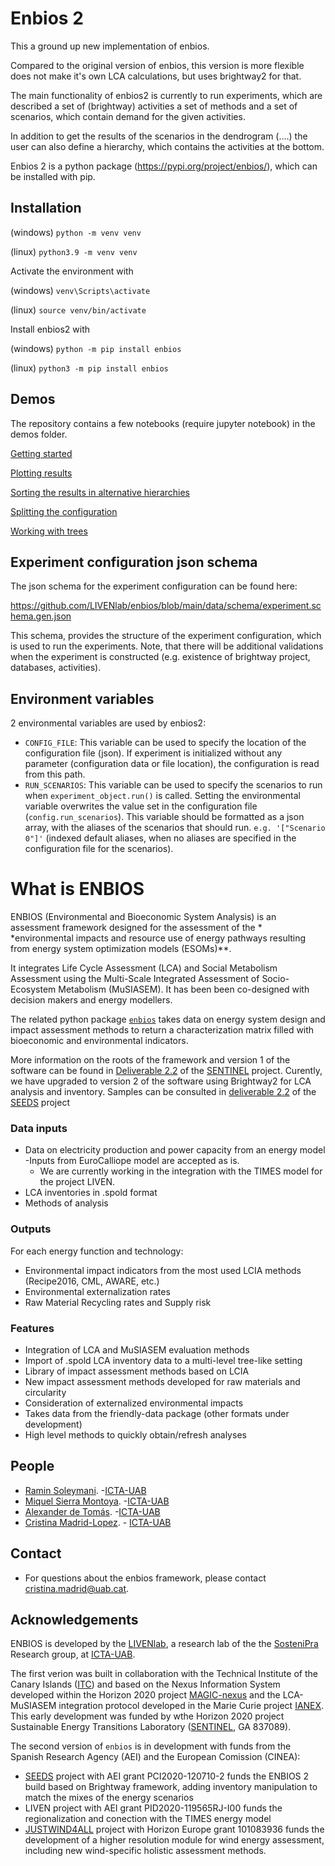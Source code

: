 # Enbios 2

This a ground up new implementation of enbios.

Compared to the original version of enbios, this version is more flexible does not make it's own LCA calculations, but
uses brightway2 for that.

The main functionality of enbios2 is currently to run experiments, which are described a set of (brightway) activities a
set of methods and a set of scenarios, which contain demand for the given activities.

In addition to get the results of the scenarios in the dendrogram (....) the user can also define a hierarchy, which
contains the activities at the bottom.

Enbios 2 is a python package (https://pypi.org/project/enbios/), which can be installed with pip.

## Installation

(windows)
`python -m venv venv`

(linux)
`python3.9 -m venv venv`

Activate the environment with

(windows)
`venv\Scripts\activate`

(linux)
`source venv/bin/activate`

Install enbios2 with

(windows)
`python -m pip install enbios`

(linux)
`python3 -m pip install enbios`

## Demos

The repository contains a few notebooks (require jupyter notebook) in the demos folder.

[Getting started](https://github.com/LIVENlab/enbios/blob/main/enbios2/demos/intro.ipynb)

[Plotting results](https://github.com/LIVENlab/enbios/blob/main/enbios2/demos/plot_results.ipynb)

[Sorting the results in alternative hierarchies](https://github.com/LIVENlab/enbios/blob/main/enbios2/demos/multiple_hierarchies.ipynb)

[Splitting the configuration](https://github.com/LIVENlab/enbios/blob/main/enbios2/demos/multiple_config_files.ipynb)

[Working with trees](https://github.com/LIVENlab/enbios/blob/main/enbios2/demos/tree.ipynb)

## Experiment configuration json schema

The json schema for the experiment configuration can be found here:

https://github.com/LIVENlab/enbios/blob/main/data/schema/experiment.schema.gen.json

This schema, provides the structure of the experiment configuration, which is used to run the experiments.
Note, that there will be additional validations when the experiment is constructed (e.g. existence of brightway project,
databases, activities).

## Environment variables

2 environmental variables are used by enbios2:

- `CONFIG_FILE`: This variable can be used to specify the location of the configuration file (json). If experiment is
  initialized without any parameter (configuration data or file location), the configuration is read from this path.
- `RUN_SCENARIOS`: This variable can be used to specify the scenarios to run when `experiment_object.run()` is called.
  Setting the environmental variable overwrites the value set in the configuration file (`config.run_scenarios`). This
  variable should be formatted as a json array, with the aliases of the scenarios that should
  run. `e.g. '["Scenario 0"]'` (indexed default aliases, when no aliases are specified in the configuration file for the
  scenarios).

# What is ENBIOS

ENBIOS (Environmental and Bioeconomic System Analysis) is an assessment framework designed for the assessment of the *
*environmental impacts and resource use of energy pathways resulting from energy system optimization models (ESOMs)**.

It integrates Life Cycle Assessment (LCA) and Social Metabolism Assessment using the Multi-Scale Integrated Assessment
of Socio-Ecosystem Metabolism (MuSIASEM). It has been been co-designed with decision makers and energy modellers.

The related python package [`enbios`](https://pypi.org/project/enbios/) takes data on energy system design and impact
assessment methods to return a characterization matrix filled with bioeconomic and environmental indicators.

More information on the roots of the framework and version 1 of the software can be found in [Deliverable 2.2]() of
the [SENTINEL](https://sentinel.energy) project. Curently, we have upgraded to version 2 of the software using
Brightway2 for LCA analysis and inventory. Samples can be consulted
in [deliverable 2.2](https://zenodo.org/record/7994038) of the [SEEDS](https://seeds-project.org/) project

### Data inputs

- Data on electricity production and power capacity from an energy model
  -Inputs from EuroCalliope model are accepted as is.
    - We are currently working in the integration with the TIMES model for the project LIVEN.
- LCA inventories in .spold format
- Methods of analysis

### Outputs

For each energy function and technology:

- Environmental impact indicators from the most used LCIA methods (Recipe2016, CML, AWARE, etc.)
- Environmental externalization rates
- Raw Material Recycling rates and Supply risk

### Features

- Integration of LCA and MuSIASEM evaluation methods
- Import of .spold LCA inventory data to a multi-level tree-like setting
- Library of impact assessment methods based on LCIA
- New impact assessment methods developed for raw materials and circularity
- Consideration of externalized environmental impacts
- Takes data from the friendly-data package (other formats under development)
- High level methods to quickly obtain/refresh analyses

## People

* [Ramin Soleymani](https://es.linkedin.com/in/ramin-soleymani-4703b17). -[ICTA-UAB](https://www.uab.cat/icta/)
* [Miquel Sierra Montoya](https://portalrecerca.uab.cat/en/persons/miquel-sierra-i-montoya). -[ICTA-UAB](https://www.uab.cat/icta/)
* [Alexander de Tomás](https://www.linkedin.com/in/alexander-de-tom%C3%A1s-pascual-a85348185/). -[ICTA-UAB](https://www.uab.cat/icta/)
* [Cristina Madrid-Lopez](https://portalrecerca.uab.cat/en/persons/cristina-madrid-lopez-3). - [ICTA-UAB](https://www.uab.cat/icta/)

## Contact

- For questions about the enbios framework, please contact [cristina.madrid@uab.cat](mailto:cristina.madrid@uab.cat).

## Acknowledgements

ENBIOS is developed by the [LIVENlab](https://livenlab.org/), a research lab of the
the [SosteniPra](https://www.sostenipra.cat/) Research group, at [ICTA-UAB](https://www.uab.cat/icta/).

The first verion was built in collaboration with the Technical Institute of the Canary
Islands ([ITC](https://www.itccanarias.org/web/es/)) and based on the Nexus Information System developed within the
Horizon 2020 project [MAGIC-nexus](https://magic-nexus.eu/) and the LCA-MuSIASEM integration protocol developed in the
Marie Curie project [IANEX](https://cordis.europa.eu/project/id/623593). This early development was funded by wthe
Horizon 2020 project Sustainable Energy Transitions Laboratory ([SENTINEL](https://sentinel.energy>), GA 837089).

The second version of `enbios` is in development with funds from the Spanish Research Agency  (AEI) and the European
Comission (CINEA):

* [SEEDS](https://seeds-project.org/) project with AEI grant PCI2020-120710-2 funds the ENBIOS 2 build based on
  Brightway framework, adding inventory manipulation to match the mixes of the energy scenarios
* LIVEN project with AEI grant PID2020-119565RJ-I00 funds the regionalization and conection with the TIMES energy model
* [JUSTWIND4ALL](https://justwind4all.eu/) project with Horizon Europe grant 101083936 funds the development of a higher
  resolution module for wind energy assessment, including new wind-specific holistic assessment methods.

